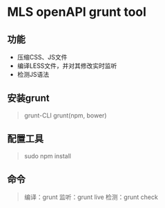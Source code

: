 MLS openAPI grunt tool
=======================
## 功能
* 压缩CSS、JS文件
* 编译LESS文件，并对其修改实时监听
* 检测JS语法

## 安装grunt
> grunt-CLI
> grunt(npm, bower)

## 配置工具
> sudo npm install


## 命令
> 编译：grunt
> 监听：grunt live
> 检测：grunt check

